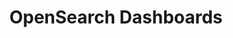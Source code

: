 ---
role: ui
title: OpenSearch Dashboards
artifact_id: opensearch-dashboards
architecture: arm64
platform: linux
type: rpm
artifact_url: https://artifacts.opensearch.org/releases/bundle/opensearch-dashboards/1.3.10/opensearch-dashboards-1.3.10-linux-arm64.rpm
version: 1.3.10
category: opensearch-dashboards
slug: opensearch-dashboards-1.3.10-linux-arm64-rpm
signature: https://artifacts.opensearch.org/releases/bundle/opensearch-dashboards/1.3.10/opensearch-dashboards-1.3.10-linux-arm64.rpm.sig
guide: https://opensearch.org/docs/latest/opensearch/install/rpm
---